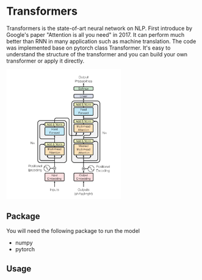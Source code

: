 # Transformers
Transformers is the state-of-art neural network on NLP. First introduce by Google's paper "Attention is all you need" in 2017. It can perform much better than RNN in many application such as machine translation. The code was implemented base on pytorch class Transformer. It's easy to understand the structure of the transformer and you can build your own transformer or apply it directly.

<img src="https://github.com/chanyikchong/Transformers/blob/master/transformer.png" width="300"><br/>

## Package
You will need the following package to run the model
- numpy
- pytorch

## Usage
